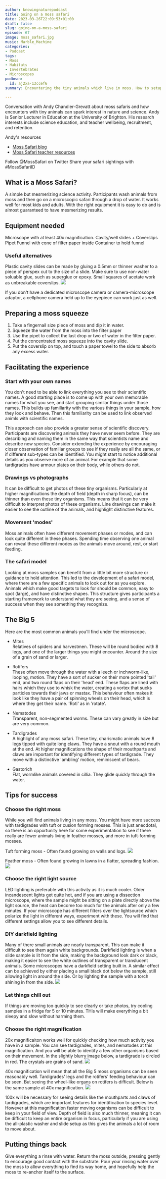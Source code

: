 ```yaml
---
author: knowingnaturepodcast
title: Going on a moss safari
date: 2023-03-26T22:09:53+01:00
draft: false
slug: going-on-a-moss-safari
episode: 67
image: moss_safari.jpg
music: Marble_Machine
categories:
- Podcast
tags:
- Moss
- Habitats
- Invertebrates
- Microscopes
podbean:
  id: aj2xa-13ccef6
summary: Encountering the tiny animals which live in moss. How to setup and facilitate a "Moss safari". Ideas for fostering a sense of scientific discovery.

---
```


Conversation with Andy Chandler-Grevatt about moss safaris and how encounters with tiny animals can spark interest in nature and science. Andy is Senior Lecturer in Education at the University of Brighton. His research interests include science education, and teacher wellbeing, recruitment, and retention.

Andy's resources
- [Moss Safari blog](https://mosssafari.wordpress.com/)
- [Moss Safari teacher resources](https://drive.google.com/drive/folders/1q65grSQbqu0Tcrf8UoomtpM3CodEzwx4)

Follow @MossSafari on Twitter
Share your safari sightings with #MossSafariID

## What is a Moss Safari?
A simple but mesmerizing science activity. Participants wash animals from moss and then go on a microscopic safari through a drop of water. It works well for most kids and adults. With the right equipment it is easy to do and is almost guaranteed to have mesmerizing results.


## Equipment needed
Microscope with at least 40x magnification.
Cavity/well slides + Coverslips
Pipet
Funnel with cone of filter paper inside
Container to hold funnel

### Useful alternatives
Plastic cavity slides can be made by gluing a 0.5mm or thinner washer to a piece of perspex cut to the size of a slide. Make sure to use non-water soluable glue, such as superglue or epoxy. Small squares of acetate work as unbreakable coverslips.
![](plastic_slides.jpg)

If you don't have a dedicated microscope camera or camera-microscope adaptor, a cellphone camera held up to the eyepiece can work just as well.

## Preparing a moss squeeze
1. Take a fingernail size piece of moss and dip it in water.
2. Squeeze the water from the moss into the filter paper
3. Use the pipet to collect the last drop or two of water in the filter paper.
4. Put the concentrated moss squeeze into the cavity slide.
5. Put the coverslip on top, and touch a paper towel to the side to absorb any excess water.

## Facilitating the experience

### Start with your own names
You don't need to be able to link everything you see to their scientific names. A good starting place is to come up with your own memorable names for what you see, and start grouping similar things under those names. This builds up familiarity with the various things in your sample, how they look and behave. Then this familiarity can be used to link observed animls with scientific names.

This approach can also provide a greater sense of scientific discovery. Participants are discovering animals they have never seem before. They are describing and naming them in the same way that scientists name and describe new species. Consider extending the experience by encouraging closer observation of familiar groups to see if they really are all the same, or if different sub-types can be identified. You might start to notice additional details as you observe more of an animal. For example that some tardigrades have armour plates on their body, while others do not.

### Drawings vs photographs
It can be difficult to get photos of these tiny organisms. Particularly at higher magnifications the depth of field (depth in sharp focus), can be thinner than even these tiny organisms. This means that it can be very difficult to interpret photos of these organisms. Line drawings can make it easier to see the outline of the animals, and highlight distinctive features.

### Movement 'modes'
Moss animals often have different movement phases or modes, and can look quite different in these phases. Spending time observing one animal can reveal these different modes as the animals move around, rest, or start feeding.

### The safari model
Looking at moss samples can benefit from a little bit more structure or guidance to hold attention. This led to the development of a safari model, where there are a few specific animals to look out for as you explore. Animals which make good targets to look for should be common, easy to spot (large), and have distinctive shapes. This structure gives participants a starting framework to understand what they are seeing, and a sense of success when they see something they recognize.

## The Big 5

Here are the most common animals you'll find under the microscope.

- Mites\
  Relatives of spiders and harvestmen. These will be round bodied with 8 legs, and one of the larger things you might encounter. Around the size of a grain of sand or larger.

- Rotifers\
  These often move through the water with a leech or inchworm-like, looping, motion.  They have a sort of sucker on their more pointed 'tail' end, and two round flaps on their 'head' end. These flaps are lined with hairs which they use to whisk the water, creating a vortex that sucks particles towards their jaws or mastax. This behaviour often makes it look like they have a pair of spinning wheels on their head, which is where they get their name. 'Roti' as in 'rotate'.

- Nematodes\
  Transparent, non-segmented worms. These can vary greatly in size but are very common.

- Tardigrades\
  A highlight of any moss safari. These tiny, charismatic animals have 8 legs tipped with quite long claws. They have a snout with a round mouth at the end. At higher magnifications the shape of their mouthparts and claws are important for identifying different types of tardigrade. They move with a distinctive 'ambling' motion, reminiscent of bears.

- Gastorich\
  Flat, wormlike animals covered in cillia. They glide quickly through the water.


## Tips for success

### Choose the right moss
While you will find animals living in any moss. You might have more success with tardigrades with tuft or cusion forming mosses. This is just anecdotal, so there is an opportunity here for some experimentation to see if there really are fewer animals living in feather mosses, and more in tuft-forming mosses.

Tuft forming moss - Often found growing on walls and logs.
![](moss_tuft.jpg)

Feather moss - Often found growing in lawns in a flatter, spreading fashion.
![](moss_feathery.jpg)

### Choose the right light source
LED lighting is preferable with this activity as it is much cooler. Older incandescent lights get quite hot, and if you are using a dissection microscope, where the sample might be sitting on a plate directly above the light source, the heat can become too much for the animals after only a few minutes. If your microscope has different filters over the lightsource which polarize the light in different ways, experiment with these. You will find that different settings allow you to see different details.

### DIY darkfield lighting
Many of there small animals are nearly transparent. This can make it difficult to see them again white backgrounds. Darkfield lighting is when a slide sample is lit from the side, making the background look dark or black, making it easier to see the white outlines of transparent or translucent animals. Some microscopes have a darkfield setting built in. A similar effect can be achieved by either placing a small black dot below the sample, still allowing light in around the side. Or by lighting the sample with a torch shining in from the side.
![](diy_dark_field.jpg)

### Let things chill out
If things are moving too quickly to see clearly or take photos, try cooling samples in a fridge for 5 or 10 minutes. THis will make everything a bit sleepy and slow without harming them.

### Choose the right magnification
20x magnificaiton works well for quickly checking how much activity you have in a sample. You can see tardigrades, mites, and nematodes at this magnification. And you will be able to identify a few other organisms based on their movement. In the slightly blurry image below, a tardigrade is circled in red. The crystals are grains of sand.
![](tardi_20x.jpg)

40x magnification will mean that all the Big 5 moss organisms can be seen reasonably well. Tardigrades' legs and the rotifers' feeding behaviour can be seen. But seeing the wheel-like organs on rotifers is difficult. Below is the same sample at 40x magnification.
![](tardi_40x.jpg)

100x will be necessary for seeing details like the mouthparts and claws of tardigrades, which are important features for identification to species level. However at this magnification faster moving organisms can be difficult to keep in your field of view. Depth of field is also much thinner, meaning it can be difficult to keep an entire organism in focus, particularly if you are using the all-plastic washer and slide setup as this gives the animals a lot of room to move about.


## Putting things back
Give everything a rinse with water. Return the moss outside, pressing gently to encourage good contact with the substrate. Pour your rinsing water over the moss to allow everything to find its way home, and hopefully help the moss to re-anchor itself to the surface.

